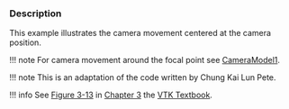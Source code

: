 ### Description
This example illustrates the camera movement centered at the camera position.

!!! note
    For camera movement around the focal point see [CameraModel1](/Cxx/Visualization/CameraModel1).

!!! note
    This is an adaptation of the code written by Chung Kai Lun Pete.

!!! info
    See [Figure 3-13](/VTKBook/03Chapter3/#Figure%203-13) in [Chapter 3](/VTKBook/03Chapter3) the [VTK Textbook](/VTKBook/01Chapter1).

